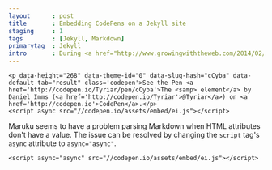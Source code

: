 ```yaml
---
layout      : post
title       : Embedding CodePens on a Jekyll site
staging     : 1
tags        : [Jekyll, Markdown]
primarytag  : Jekyll
intro       : During <a href="http://www.growingwiththeweb.com/2014/02/redesign-3-from-blogger-to-github-pages.html">my migration</a> to <a href="http://jekyllrb.com/">Jekyll</a> I've found that the markdown parser, Maruku, doesn't compile the current <a href="http://codepen.io/">Codepen</a> embed code.
---
```


<!--prettify lang=html-->
	<p data-height="268" data-theme-id="0" data-slug-hash="cCyba" data-default-tab="result" class='codepen'>See the Pen <a href='http://codepen.io/Tyriar/pen/cCyba'>The <samp> element</a> by Daniel Imms (<a href='http://codepen.io/Tyriar'>@Tyriar</a>) on <a href='http://codepen.io'>CodePen</a>.</p>
	<script async src="//codepen.io/assets/embed/ei.js"></script>

Maruku seems to have a problem parsing Markdown when HTML attributes don't have a value. The issue can be resolved by changing the `script` tag's `async` attribute to `async="async"`.

<!--prettify lang=html-->
    <script async="async" src="//codepen.io/assets/embed/ei.js"></script>
